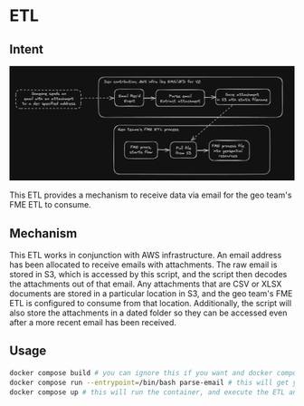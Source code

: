 # ETL

## Intent

![Diagram](etl/parse_email_save_attachment/docs/diagram.png)

This ETL provides a mechanism to receive data via email for the geo team's FME ETL to consume.

## Mechanism

This ETL works in conjunction with AWS infrastructure. An email address has been allocated to receive emails with attachments. The raw email is stored in S3, which is accessed by this script, and the script then decodes the attachments out of that email. Any attachments that are CSV or XLSX documents are stored in a particular location in S3, and the geo team's FME ETL is configured to consume from that location. Additionally, the script will also store the attachments in a dated folder so they can be accessed even after a more recent email has been received.

## Usage

```bash
docker compose build # you can ignore this if you want and docker compose will build if you don't have a copy of the image locally
docker compose run --entrypoint=/bin/bash parse-email # this will get you a shell to work on the container
docker compose up # this will run the container, and execute the ETL and then exit
```
